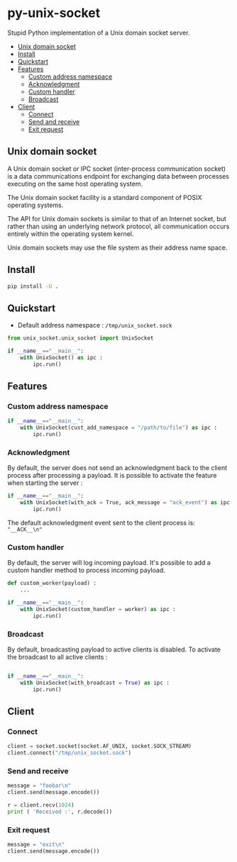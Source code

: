 # py-unix-socket

Stupid Python implementation of a Unix domain socket server. 



* [Unix domain socket](#unix-domain-socket)
* [Install](#install)
* [Quickstart](#quickstart)
* [Features](#features)
	* [Custom address namespace](#custom-address-namespace)
	* [Acknowledgment](#acknowledgment)
	* [Custom handler](#custom-handler)
	* [Broadcast](#broadcast)
* [Client](#client)
	* [Connect](#connect)
	* [Send and receive](#send-and-receive)
	* [Exit request](#exit-request)


## Unix domain socket
A Unix domain socket or IPC socket (inter-process communication socket) is a data communications endpoint for exchanging data between processes executing on the same host operating system.

The Unix domain socket facility is a standard component of POSIX operating systems.

The API for Unix domain sockets is similar to that of an Internet socket, but rather than using an underlying network protocol, all communication occurs entirely within the operating system kernel.

Unix domain sockets may use the file system as their address name space. 


## Install 
```bash 
pip install -U . 
```

## Quickstart 
- Default address namespace : `/tmp/unix_socket.sock`

```python
from unix_socket.unix_socket import UnixSocket

if __name__=="__main__":
    with UnixSocket() as ipc : 
        ipc.run()
```

## Features  
### Custom address namespace 
```python 
if __name__=="__main__":
    with UnixSocket(cust_add_namespace = "/path/to/file") as ipc : 
        ipc.run()
```

### Acknowledgment 
By default, the server does not send an acknowledgment back to the client process after processing a payload.
It is possible to activate the feature  when starting the server : 
```python 
if __name__=="__main__":
    with UnixSocket(with_ack = True, ack_message = "ack_event") as ipc : 
        ipc.run()
```

The default acknowledgment event sent to the client process is: `"__ACK__\n"`

### Custom handler
By default, the server will log incoming payload. 
It's possible to add a custom handler method to process incoming payload. 
```python 
def custom_worker(payload) : 
	... 

if __name__=="__main__":
    with UnixSocket(custom_handler = worker) as ipc : 
        ipc.run()
```

### Broadcast 
By default, broadcasting payload to active clients is disabled. 
To activate the broadcast to all active clients : 

```python 

if __name__=="__main__":
    with UnixSocket(with_broadcast = True) as ipc : 
        ipc.run()
```

## Client 
### Connect 
```python
client = socket.socket(socket.AF_UNIX, socket.SOCK_STREAM)
client.connect("/tmp/unix_socket.sock")
```
### Send and receive
```python
message = "foobar\n"
client.send(message.encode())

r = client.recv(1024)
print ( 'Received :', r.decode())
```

### Exit request
```python
message = "exit\n"
client.send(message.encode())
```











